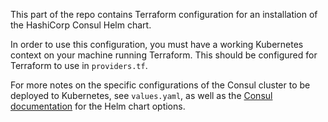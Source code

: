 This part of the repo contains Terraform configuration for an installation of the
HashiCorp Consul Helm chart. 

In order to use this configuration, you must have a 
working Kubernetes context on your machine running Terraform. This should be 
configured for Terraform to use in `providers.tf`.

For more notes on the specific configurations of the Consul cluster to be deployed
to Kubernetes, see `values.yaml`, as well as the [Consul documentation](https://developer.hashicorp.com/consul/docs/k8s/helm)
for the Helm  chart options.